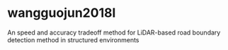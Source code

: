 # wangguojun2018l
An speed and accuracy tradeoff method for LiDAR-based road boundary detection method in structured environments
